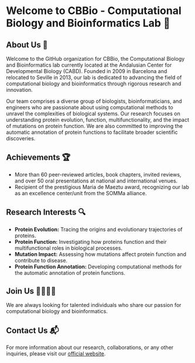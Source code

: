 # Welcome to CBBio - Computational Biology and Bioinformatics Lab 🧬

## About Us 📖

Welcome to the GitHub organization for CBBio, the Computational Biology and Bioinformatics lab currently located at the Andalusian Center for Developmental Biology (CABD). Founded in 2009 in Barcelona and relocated to Seville in 2013, our lab is dedicated to advancing the field of computational biology and bioinformatics through rigorous research and innovation.

Our team comprises a diverse group of biologists, bioinformaticians, and engineers who are passionate about using computational methods to unravel the complexities of biological systems. Our research focuses on understanding protein evolution, function, multifunctionality, and the impact of mutations on protein function. We are also committed to improving the automatic annotation of protein functions to facilitate broader scientific discoveries.

## Achievements 🏆

- More than 60 peer-reviewed articles, book chapters, invited reviews, and over 50 oral presentations at national and international venues.
- Recipient of the prestigious Maria de Maeztu award, recognizing our lab as an excellence center/unit from the SOMMa alliance.

## Research Interests 🔍

- **Protein Evolution:** Tracing the origins and evolutionary trajectories of proteins.
- **Protein Function:** Investigating how proteins function and their multifunctional roles in biological processes.
- **Mutation Impact:** Assessing how mutations affect protein function and contribute to disease.
- **Protein Function Annotation:** Developing computational methods for the automatic annotation of protein functions.

## Join Us 👩‍💻👨‍💻

We are always looking for talented individuals who share our passion for computational biology and bioinformatics.

## Contact Us 📬

For more information about our research, collaborations, or any other inquiries, please visit our [official website](http://www.bioinfocb.es/index.html).
